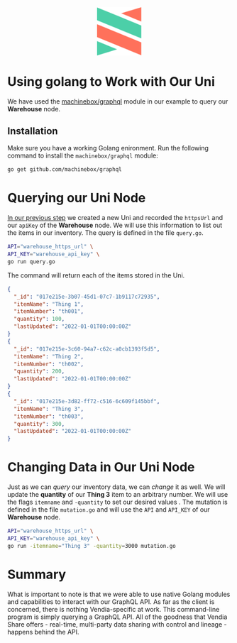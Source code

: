 <p align="center">
  <a href="https://vendia.net/">
    <img src="https://raw.githubusercontent.com/vendia/examples/main/vendia-logo.png" alt="vendia logo" width="100px">
  </a>
</p>

# Using golang to Work with Our Uni

We have used the [machinebox/graphql](https://github.com/machinebox/graphql) module in our example to query our **Warehouse** node.

## Installation

Make sure you have a working Golang enironment. Run the following command to install the `machinebox/graphql` module:

```bash
go get github.com/machinebox/graphql
```

# Querying our Uni Node

[In our previous step](../creating-our-uni.md) we created a new Uni and recorded the `httpsUrl` and our `apiKey` of the **Warehouse** node. We will use this information to list out the items in our inventory. The query is defined in the file `query.go`.

```bash
API="warehouse_https_url" \
API_KEY="warehouse_api_key" \
go run query.go
```

The command will return each of the items stored in the Uni.

```json
{
  "_id": "017e215e-3b07-45d1-07c7-1b9117c72935",
  "itemName": "Thing 1",
  "itemNumber": "th001",
  "quantity": 100,
  "lastUpdated": "2022-01-01T00:00:00Z"
}
{
  "_id": "017e215e-3c60-94a7-c62c-a0cb1393f5d5",
  "itemName": "Thing 2",
  "itemNumber": "th002",
  "quantity": 200,
  "lastUpdated": "2022-01-01T00:00:00Z"
}
{
  "_id": "017e215e-3d82-ff72-c516-6c609f145bbf",
  "itemName": "Thing 3",
  "itemNumber": "th003",
  "quantity": 300,
  "lastUpdated": "2022-01-01T00:00:00Z"
}
```

# Changing Data in Our Uni Node

Just as we can _query_ our inventory data, we can _change_ it as well. We will update the **quantity** of our **Thing 3** item to an arbitrary number. We will use the flags `itemname` and `-quantity` to set our desired values . The mutation is defined in the file `mutation.go` and will use the `API` and `API_KEY` of our **Warehouse** node.

```bash
API="warehouse_https_url" \
API_KEY="warehouse_api_key" \
go run -itemname="Thing 3" -quantity=3000 mutation.go
```

# Summary

What is important to note is that we were able to use native Golang modules and capabilities to interact with our GraphQL API. As far as the client is concerned, there is nothing Vendia-specific at work. This command-line program is simply querying a GraphQL API. All of the goodness that Vendia Share offers - real-time, multi-party data sharing with control and lineage - happens behind the API.
